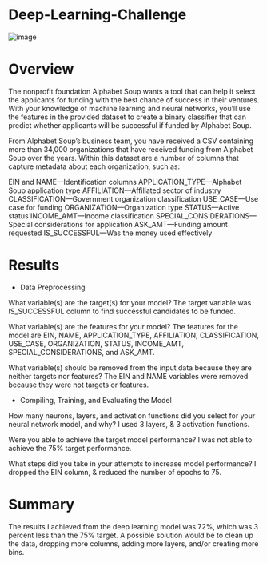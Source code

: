# Deep-Learning-Challenge



![image](https://github.com/jalainep/deep-learning-challenge/assets/143963189/5e4cedc5-6ec5-43f9-998c-441574898f0e)



# Overview

The nonprofit foundation Alphabet Soup wants a tool that can help it select the applicants for funding with the best chance of success in their ventures. With your knowledge of machine learning and neural networks, you’ll use the features in the provided dataset to create a binary classifier that can predict whether applicants will be successful if funded by Alphabet Soup.

From Alphabet Soup’s business team, you have received a CSV containing more than 34,000 organizations that have received funding from Alphabet Soup over the years. Within this dataset are a number of columns that capture metadata about each organization, such as:

EIN and NAME—Identification columns
APPLICATION_TYPE—Alphabet Soup application type
AFFILIATION—Affiliated sector of industry
CLASSIFICATION—Government organization classification
USE_CASE—Use case for funding
ORGANIZATION—Organization type
STATUS—Active status
INCOME_AMT—Income classification
SPECIAL_CONSIDERATIONS—Special considerations for application
ASK_AMT—Funding amount requested
IS_SUCCESSFUL—Was the money used effectively



# Results 

* Data Preprocessing

What variable(s) are the target(s) for your model? The target variable was IS_SUCCESSFUL column to find successful candidates to be funded.

What variable(s) are the features for your model? The features for the model are EIN, NAME, APPLICATION_TYPE, AFFILIATION, CLASSIFICATION, USE_CASE, ORGANIZATION, STATUS, INCOME_AMT, SPECIAL_CONSIDERATIONS, and ASK_AMT.

What variable(s) should be removed from the input data because they are neither targets nor features? The EIN and NAME variables were removed because they were not targets or features.




* Compiling, Training, and Evaluating the Model

How many neurons, layers, and activation functions did you select for your neural network model, and why? I used 3 layers, & 3 activation functions.

Were you able to achieve the target model performance? I was not able to achieve the 75% target performance.

What steps did you take in your attempts to increase model performance?  I dropped the EIN column, & reduced the number of epochs to 75.


# Summary

The results I achieved from the deep learning model was 72%, which was 3 percent less than the 75% target. A possible solution would be to clean up the data, dropping more columns, adding more layers, and/or creating more bins.
